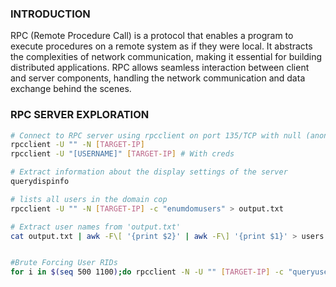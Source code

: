 ### **INTRODUCTION**

RPC (Remote Procedure Call) is a protocol that enables a program to execute procedures on a remote system as if they were local. It abstracts the complexities of network communication, making it essential for building distributed applications. RPC allows seamless interaction between client and server components, handling the network communication and data exchange behind the scenes.


### **RPC SERVER EXPLORATION**

```bash
# Connect to RPC server using rpcclient on port 135/TCP with null (anonymous) authentication
rpcclient -U "" -N [TARGET-IP] 
rpcclient -U "[USERNAME]" [TARGET-IP] # With creds 

# Extract information about the display settings of the server
querydispinfo  

# lists all users in the domain cop
rpcclient -U "" -N [TARGET-IP] -c "enumdomusers" > output.txt

# Extract user names from 'output.txt'
cat output.txt | awk -F\[ '{print $2}' | awk -F\] '{print $1}' > users.lst


#Brute Forcing User RIDs
for i in $(seq 500 1100);do rpcclient -N -U "" [TARGET-IP] -c "queryuser 0x$(printf '%x\n' $i)" | grep "User Name\|user_rid\|group_rid" && echo "";done
```
